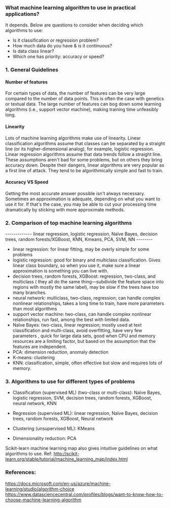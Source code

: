 ### What machine learning algorithm to use in practical applications?

It depends. Below are questions to consider when deciding which algorithms to use:
-	Is it classification or regression problem?
-	How much data do you have & is it continuous?
-	Is data class linear?
-	Which one has priority: accuracy or speed?

### 1. General Guidelines
#### Number of features
For certain types of data, the number of features can be very large compared to the number of data points. This is often the case with genetics or textual data. The large number of features can bog down some learning algorithms (i.e., support vector machine), making training time unfeasibly long.

#### Linearity
Lots of machine learning algorithms make use of linearity. Linear classification algorithms assume that classes can be separated by a straight line (or its higher-dimensional analog), for example, logistic regression. Linear regression algorithms assume that data trends follow a straight line. These assumptions aren't bad for some problems, but on others they bring accuracy down. Despite their dangers, linear algorithms are very popular as a first line of attack. They tend to be algorithmically simple and fast to train.

#### Accuracy VS Speed
Getting the most accurate answer possible isn't always necessary. Sometimes an approximation is adequate, depending on what you want to use it for. If that's the case, you may be able to cut your processing time dramatically by sticking with more approximate methods. 

### 2. Comparison of top machine learning algorithms

-------------  linear regression, logistic regression, Naïve Bayes, decision trees, random forests/XGBoost, KNN, Kmeans, PCA, SVM, NN  --------

- linear regression: for linear fitting, may be overly simple for some problems
- logistic regression: good for binary and multiclass classification. Gives linear class boundary, so when you use it, make sure a linear approximation is something you can live with.
- decision trees, random forests, XGBoost: regression, two-class, and multiclass ( they all do the same thing—subdivide the feature space into regions with mostly the same label), may be slow if the trees have too many branches.
- neural network: multiclass, two-class, regression; can handle complex nonlinear relationships, takes a long time to train, have more parameters than most algorithms
- support vector machine: two-class, can handle complex nonlinear relationships, run fast, among the best with limited data.
- Naïve Bayes: two-class, linear regression; mostly used at text classification and multi-class, avoid overfitting, have very few parameters , quick for large data sets, good when CPU and memory resources are a limiting factor, but based on the assumption that the features are independent.
- PCA: dimension reduction, anomaly detection
- K-means: clustering
- KNN: classification, simple, often effective but slow and requires lots of memory.

### 3. Algorithms to use for different types of problems
- Classification (supervised ML) (two-class or multi-class):
Naïve Bayes, logistic regression, SVM, decision trees, random forests, XGBoost, neural network, KNN

- Regression (supervised ML): linear regression, Naïve Bayes, decision trees, random forests, XGBoost, Neural network
- Clustering (unsupervised ML): KMeans
- Dimensionality reduction: PCA

Scikit-learn machine learning map also gives intuitive guidelines on what algorithms to use. 
Ref: http://scikit-learn.org/stable/tutorial/machine_learning_map/index.html



### References:
https://docs.microsoft.com/en-us/azure/machine-learning/studio/algorithm-choice
https://www.datasciencecentral.com/profiles/blogs/want-to-know-how-to-choose-machine-learning-algorithm

